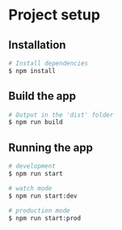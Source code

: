 # Project setup

## Installation

```bash
# Install dependencies
$ npm install
```

## Build the app

```bash
# Output in the 'dist' folder
$ npm run build
```

## Running the app

```bash
# development
$ npm run start

# watch mode
$ npm run start:dev

# production mode
$ npm run start:prod
```
